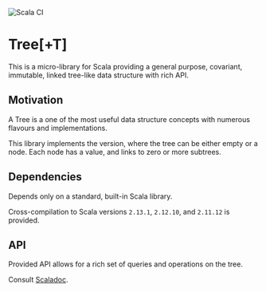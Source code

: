 ![Scala CI](https://github.com/arturopala/scala-tree/workflows/Scala%20CI/badge.svg)

Tree\[+T]
===

This is a micro-library for Scala providing 
a general purpose, covariant, immutable, linked tree-like data structure with rich API.

Motivation
---

A Tree is a one of the most useful data structure concepts 
with numerous flavours and implementations. 

This library implements the version, where the tree can be 
either empty or a node. Each node has a value, and links to zero or more subtrees.

Dependencies
---

Depends only on a standard, built-in Scala library.

Cross-compilation to Scala versions `2.13.1`, `2.12.10`, and `2.11.12` is provided.

API
---

Provided API allows for a rich set of queries and operations on the tree. 

Consult [Scaladoc](https://arturopala.github.io/scala-tree/latest/api/com/github/arturopala/tree/index.html).
